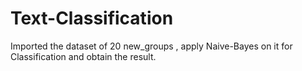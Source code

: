 # Text-Classification
Imported the dataset of 20 new_groups , apply Naive-Bayes on it for Classification and obtain the result.
